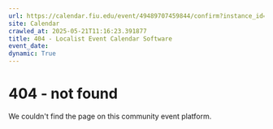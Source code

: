 ```yaml
---
url: https://calendar.fiu.edu/event/49489707459844/confirm?instance_id=49489707477262&return=https%3A%2F%2Fcalendar.fiu.edu%2Fcalendar%3Fevent_types%255B%255D%3D121721
site: Calendar
crawled_at: 2025-05-21T11:16:23.391877
title: 404 - Localist Event Calendar Software
event_date: 
dynamic: True
---
```


# 404 - not found
We couldn't find the page on this community event platform.
